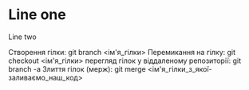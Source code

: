 # Line one

Line two

Створення гілки:
git branch <ім'я_гілки>
Перемикання на гілку:
git checkout <ім'я_гілки>
перегляд гілок у віддаленому репозиторії:
git branch -a
Злиття гілок (мерж):
git merge <ім'я_гілки_з_якої-заливаємо_наш_код>
